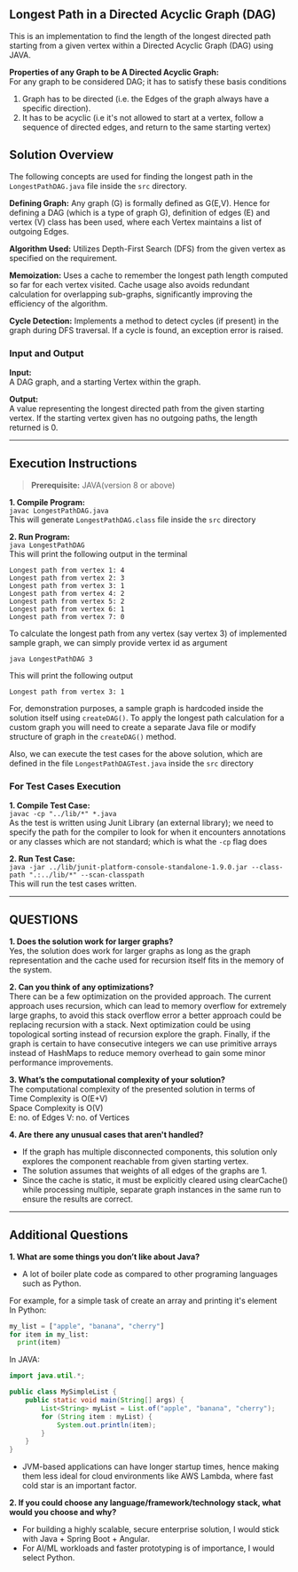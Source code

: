 ## Longest Path in a Directed Acyclic Graph (DAG)
This is an implementation to find the length of the longest directed path starting from a given vertex within a Directed Acyclic Graph (DAG) using JAVA.

**Properties of any Graph to be A Directed Acyclic Graph:**\
For any graph to be considered DAG; it has to satisfy these basis conditions
1. Graph has to be directed (i.e. the Edges of the graph always have a specific direction).
2. It has to be acyclic (i.e it's not allowed to start at a vertex, follow a sequence of directed edges, and return to the same starting vertex)

## Solution Overview
The following concepts are used for finding the longest path in the ```LongestPathDAG.java``` file inside the ```src``` directory.

**Defining Graph:** Any graph (G) is formally defined as G(E,V). Hence for defining a DAG (which is a type of graph G), definition of edges (E) and vertex (V) class has been used, where each Vertex maintains a list of outgoing Edges.

**Algorithm Used:** Utilizes Depth-First Search (DFS) from the given vertex as specified on the requirement.

**Memoization:** Uses a cache to remember the longest path length computed so far for each vertex visited. Cache usage also avoids redundant calculation for overlapping sub-graphs, significantly improving the efficiency of the algorithm.

**Cycle Detection:** Implements a method to detect cycles (if present) in the graph during DFS traversal. If a cycle is found, an exception error is raised.

### Input and Output
**Input:**\
A DAG graph, and a starting Vertex within the graph.

**Output:**\
A value representing the longest directed path from the given starting vertex. If the starting vertex given has no outgoing paths, the length returned is 0.

---
## Execution Instructions
>**Prerequisite:**
JAVA(version 8 or above)
> 
**1. Compile Program:**\
```javac LongestPathDAG.java```\
This will generate ```LongestPathDAG.class``` file inside the ```src``` directory

**2. Run Program:**\
```java LongestPathDAG```\
This will print the following output in the terminal
```
Longest path from vertex 1: 4
Longest path from vertex 2: 3
Longest path from vertex 3: 1
Longest path from vertex 4: 2
Longest path from vertex 5: 2
Longest path from vertex 6: 1
Longest path from vertex 7: 0
```

To calculate the longest path from any vertex (say vertex 3) of implemented sample graph, we can simply provide vertex id as argument
```
java LongestPathDAG 3
```
This will print the following output
```
Longest path from vertex 3: 1
```

For, demonstration purposes, a sample graph is hardcoded inside the solution itself using ```createDAG()```. To apply the longest path calculation for a custom graph you will need to create a separate Java file or modify structure of graph in the ```createDAG()``` method.

Also, we can execute the test cases for the above solution, which are defined in the file ```LongestPathDAGTest.java``` inside the ```src``` directory
### For Test Cases Execution
**1. Compile Test Case:**\
```javac -cp "../lib/*" *.java```\
As the test is written using Junit Library (an external library); we need to specify the path for the compiler to look for when it encounters annotations or any classes which are not standard; which is what the ```-cp``` flag does

**2. Run Test Case:**\
```java -jar ../lib/junit-platform-console-standalone-1.9.0.jar --class-path ".:../lib/*" --scan-classpath```\
This will run the test cases written.


---
## QUESTIONS
**1. Does the solution work for larger graphs?**\
Yes, the solution does work for larger graphs as long as the graph representation and the cache used for recursion itself fits in the memory of the system. 

**2. Can you think of any optimizations?**\
There can be a few optimization on the provided approach. The current approach uses recursion, which can lead to memory overflow for extremely large graphs, to avoid this stack overflow error a better approach could be replacing recursion with a stack. Next optimization could be using topological sorting instead of recursion explore the graph. Finally, if the graph is certain to have consecutive integers we can use primitive arrays instead of HashMaps to reduce memory overhead to gain some minor performance improvements.

**3. What’s the computational complexity of your solution?**\
The computational complexity of the presented solution in terms of\
Time Complexity is O(E+V)\
Space Complexity is O(V)\
E: no. of Edges
V: no. of Vertices

**4. Are there any unusual cases that aren&#39;t handled?**
- If the graph has multiple disconnected components, this solution only explores the component reachable from given starting vertex.
- The solution assumes that weights of all edges of the graphs are 1.
- Since the cache is static, it must be explicitly cleared using clearCache() while processing multiple, separate graph instances in the same run to ensure the results are correct.



---
## Additional Questions
**1. What are some things you don’t like about Java?**
- A lot of boiler plate code as compared to other programing languages such as Python.

For example, for a simple task of create an array and printing it's element\
In Python:
```python
my_list = ["apple", "banana", "cherry"]
for item in my_list:
  print(item)
```

In JAVA:
```java
import java.util.*;

public class MySimpleList {
    public static void main(String[] args) {
        List<String> myList = List.of("apple", "banana", "cherry");
        for (String item : myList) {
            System.out.println(item);
        }
    }
}
```

- JVM-based applications can have longer startup times, hence making them less ideal for cloud environments like AWS Lambda, where fast cold star is an important factor. 


**2. If you could choose any language/framework/technology stack, what would you choose and
why?**
- For building a highly scalable, secure enterprise solution, I would stick with Java + Spring Boot + Angular.
- For AI/ML workloads and faster prototyping is of importance, I would select Python.